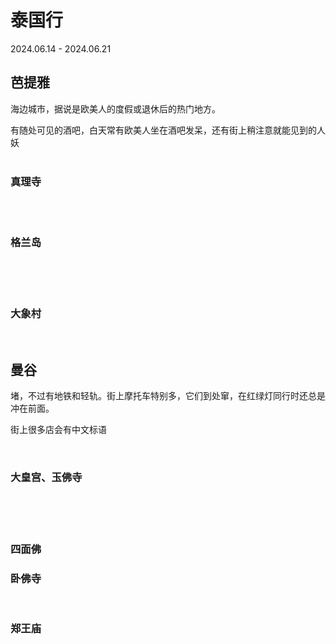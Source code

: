 # 泰国行

2024.06.14 - 2024.06.21

## 芭提雅

海边城市，据说是欧美人的度假或退休后的热门地方。

有随处可见的酒吧，白天常有欧美人坐在酒吧发呆，还有街上稍注意就能见到的人妖
<a-image-preview-group>
<a-image src="/blog/images/1.jpg" alt="芭提雅" width="300px" />
<br />
<a-image src="/blog/images/2.jpg" width="300px" />
<br />
<a-image src="/blog/images/6.jpg" width="300px" />

### 真理寺

<a-image src="/blog/images/3.jpg" width="300px" />
<br />
<a-image src="/blog/images/4.jpg" width="300px" />
<br />
<a-image src="/blog/images/5.jpg" width="300px" />

### 格兰岛

<a-image src="/blog/images/7.jpg" width="300px" />
<br />
<a-image src="/blog/images/8.jpg" width="300px" />
<br />
<a-image src="/blog/images/9.jpg" width="300px" />
<br />
<a-image src="/blog/images/10.jpg" width="300px" />

### 大象村

<a-image src="/blog/images/11.jpg" width="300px" />
<br />
<a-image src="/blog/images/12.jpg" width="300px" />

## 曼谷

堵，不过有地铁和轻轨。街上摩托车特别多，它们到处窜，在红绿灯同行时还总是冲在前面。

街上很多店会有中文标语

<a-image src="/blog/images/13.jpg" width="300px" />
<br />
<a-image src="/blog/images/14.jpg" width="300px" />

### 大皇宫、玉佛寺

<a-image src="/blog/images/2-1.jpg" width="300px" />
<br />
<a-image src="/blog/images/2-2.jpg" width="300px" />
<br />
<a-image src="/blog/images/2-3.jpg" width="300px" />
<br />
<a-image src="/blog/images/2-4.jpg" width="300px" />

### 四面佛

<a-image src="/blog/images/2-5.jpg" width="300px" />

### 卧佛寺

<a-image src="/blog/images/2-6.jpg" width="300px" />
<br />
<a-image src="/blog/images/2-7.jpg" width="300px" />

### 郑王庙

<a-image src="/blog/images/z-1.jpg" width="300px" />
<br />
<a-image src="/blog/images/z-2.jpg" width="300px" />
<br />
<a-image src="/blog/images/z-3.jpg" width="300px" />
</a-image-preview-group>

<git-talk />
